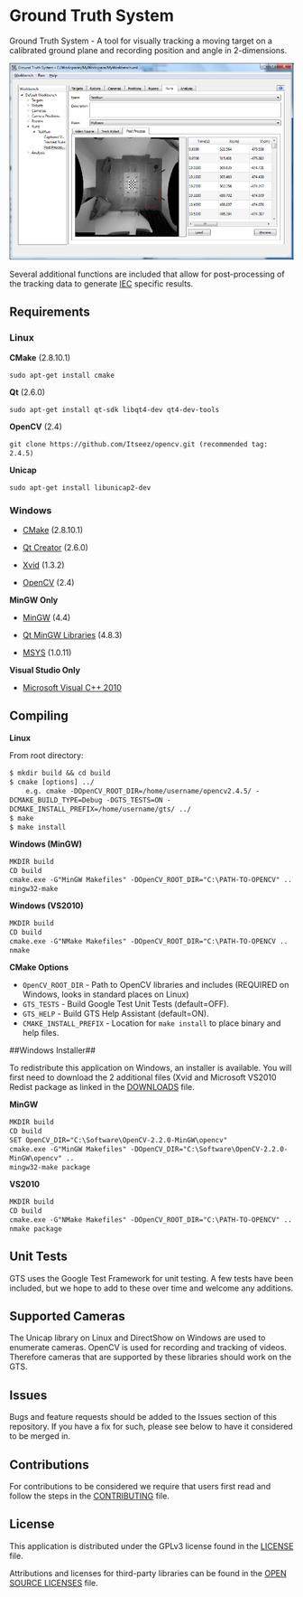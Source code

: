# Ground Truth System 

Ground Truth System - A tool for visually tracking a moving target on a calibrated ground plane and recording position and angle in 2-dimensions.

![Screenshot](help/doc/gts_userguide_files/image034.png?raw=true)

Several additional functions are included that allow for post-processing of the tracking data to generate [IEC](http://www.iec.ch/) specific results.

## Requirements

### Linux

__CMake__ (2.8.10.1)

    sudo apt-get install cmake

__Qt__ (2.6.0)

    sudo apt-get install qt-sdk libqt4-dev qt4-dev-tools

__OpenCV__ (2.4)

    git clone https://github.com/Itseez/opencv.git (recommended tag: 2.4.5)

__Unicap__

    sudo apt-get install libunicap2-dev

### Windows

* [CMake](http://www.cmake.org/cmake/resources/software.html) (2.8.10.1)

* [Qt Creator](http://qt-project.org/downloads) (2.6.0)

* [Xvid](http://www.xvid.org/) (1.3.2)

* [OpenCV](http://sourceforge.net/projects/opencvlibrary/files/opencv-win/) (2.4)

__MinGW Only__

* [MinGW](ftp://ftp.qt.nokia.com/misc/MinGW-gcc440_1.zip) (4.4)

* [Qt MinGW Libraries](http://qt-project.org/downloads) (4.8.3)

* [MSYS](http://www.mingw.org/wiki/MSYS) (1.0.11)

__Visual Studio Only__

* [Microsoft Visual C++ 2010](http://www.microsoft.com/visualstudio/eng/products/visual-studio-2010-express)

## Compiling

__Linux__

From root directory:

    $ mkdir build && cd build
    $ cmake [options] ../
	    e.g. cmake -DOpenCV_ROOT_DIR=/home/username/opencv2.4.5/ -DCMAKE_BUILD_TYPE=Debug -DGTS_TESTS=ON -DCMAKE_INSTALL_PREFIX=/home/username/gts/ ../
    $ make
    $ make install

__Windows (MinGW)__

	MKDIR build
	CD build
	cmake.exe -G"MinGW Makefiles" -DOpenCV_ROOT_DIR="C:\PATH-TO-OPENCV" ..   
	mingw32-make


__Windows (VS2010)__

	MKDIR build
	CD build
	cmake.exe -G"NMake Makefiles" -DOpenCV_ROOT_DIR="C:\PATH-TO-OPENCV ..
	nmake
	
__CMake Options__

- `OpenCV_ROOT_DIR` - Path to OpenCV libraries and includes (REQUIRED on Windows, looks in standard places on Linux)
- `GTS_TESTS` - Build Google Test Unit Tests (default=OFF).
- `GTS_HELP` - Build GTS Help Assistant (default=ON).
- `CMAKE_INSTALL_PREFIX` - Location for `make install` to place binary and help files.  

##Windows Installer##

To redistribute this application on Windows, an installer is available. You will first need to download the 2 additional files (Xvid and Microsoft VS2010 Redist package as linked in the [DOWNLOADS](/installer/files/DOWNLOADS) file.

__MinGW__
	
	MKDIR build
	CD build
	SET OpenCV_DIR="C:\Software\OpenCV-2.2.0-MinGW\opencv"
	cmake.exe -G"MinGW Makefiles" -DOpenCV_DIR="C:\Software\OpenCV-2.2.0-MinGW\opencv" ..
	mingw32-make package

__VS2010__
  	
	MKDIR build
	CD build
	cmake.exe -G"NMake Makefiles" -DOpenCV_ROOT_DIR="C:\PATH-TO-OPENCV" .. 
	nmake package

## Unit Tests

GTS uses the Google Test Framework for unit testing. A few tests have been included, but we hope to add to these over time and welcome any additions.

## Supported Cameras

The Unicap library on Linux and DirectShow on Windows are used to enumerate cameras. OpenCV is used for recording and tracking of videos.
Therefore cameras that are supported by these libraries should work on the GTS.

## Issues

Bugs and feature requests should be added to the Issues section of this repository. If you have a fix for such, please see below to have it considered to be merged in.

## Contributions

For contributions to be considered we require that users first read and follow the steps in the [CONTRIBUTING](CONTRIBUTING.md) file.

## License

This application is distributed under the GPLv3 license found in the [LICENSE](LICENSE) file.

Attributions and licenses for third-party libraries can be found in the [OPEN SOURCE LICENSES](OPENSOURCE_LICENSES) file.
